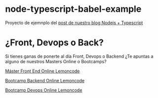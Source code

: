 # node-typescript-babel-example

Proyecto de ejemnplo del [post de nuestro blog Nodejs + Typescript](https://lemoncode.net/lemoncode-blog/2020/12/29/nodejs-typescript)

# ¿Front, Devops o Back?

Si tienes ganas de ponerte  al día Front, Devops o Backend ¿Te apuntas a alguno de nuestros Masters Online o Bootcamps?

[Máster Front End Online Lemoncode](https://lemoncode.net/master-frontend#inicio-banner)

[Bootcamp Backend Online Lemoncode](https://lemoncode.net/bootcamp-backend#bootcamp-backend/banner)

[Bootcamp Devops Online Lemoncode](https://lemoncode.net/bootcamp-devops#bootcamp-devops/inicio)
